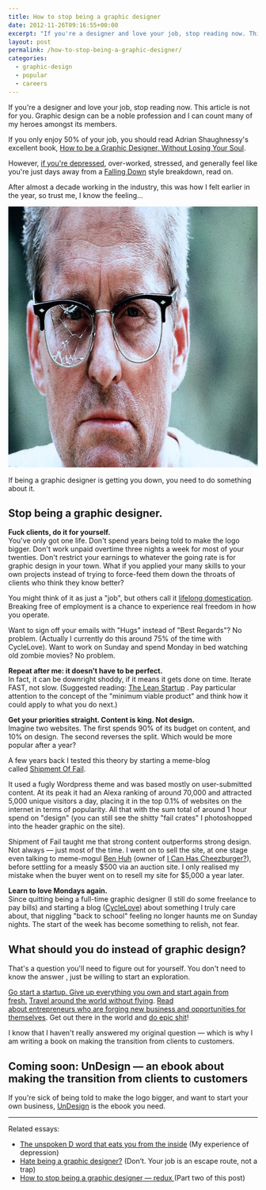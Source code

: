 ```yaml
---
title: How to stop being a graphic designer
date: 2012-11-26T09:16:55+00:00
excerpt: "If you're a designer and love your job, stop reading now. This article is not for you. But if being a graphic designer is getting you down, you need to do something about it."
layout: post
permalink: /how-to-stop-being-a-graphic-designer/
categories:
  - graphic-design
  - popular
  - careers
---
```

If you're a designer and love your job, stop reading now. This article is not for you. Graphic design can be a noble profession and I can count many of my heroes amongst its members.

If you only enjoy 50% of your job, you should read&nbsp;Adrian Shaughnessy's excellent book, <a href="http://www.amazon.co.uk/gp/product/1856697096/ref=as_li_ss_tl?ie=UTF8&amp;camp=1634&amp;creative=19450&amp;creativeASIN=1856697096&amp;linkCode=as2&amp;tag=sneageek-21">How to be a Graphic Designer, Without Losing Your Soul</a>.

However, <a href="http://greig.cc/journal/2014/10/the-unspoken-d-word-depression">if you're depressed</a>, over-worked, stressed, and generally feel like you're just days away from a <a href="http://www.youtube.com/watch?feature=player_embedded&amp;v=IcfFZpOMVwU">Falling Down</a> style breakdown, read on.

After almost a decade working in the industry, this was how I felt earlier in the year, so trust me, I know the feeling...

<img src="/media/fallingdown.jpeg" alt="How to stop being a graphic designer" width="800" height="527" class="alignnone size-full wp-image-1667" />

If being a graphic designer is getting you down, you need to do something about it.

<h2>Stop being a graphic designer.</h2>

<strong>Fuck clients, do it for yourself.&nbsp;</strong><br />You've only got one life. Don't spend&nbsp;years being told to make the logo bigger. Don't work unpaid overtime three nights a week for most of your twenties. Don't restrict your earnings to whatever the going rate is for graphic design in your town. What if you applied your many skills to your own projects instead of trying to force-feed them down the throats of clients who think they know better?

You might think of it as just a "job", but others call it <a href="http://www.stevepavlina.com/blog/2006/07/10-reasons-you-should-never-get-a-job/">lifelong domestication</a>. Breaking free of employment is a chance to experience real freedom in how you operate.

Want to sign off your emails with "Hugs" instead of "Best Regards"? No problem. (Actually I currently do this around 75% of the time with CycleLove). Want to work on Sunday and spend Monday in bed watching old zombie movies? No problem.

<strong>Repeat after me: it doesn't have to be perfect.&nbsp;</strong><br />In fact, it can be downright shoddy, if it means it gets done on time. Iterate FAST, not slow. (Suggested reading:&nbsp;<a href="http://www.amazon.co.uk/gp/product/0670921602/ref=as_li_ss_tl?ie=UTF8&amp;camp=1634&amp;creative=19450&amp;creativeASIN=0670921602&amp;linkCode=as2&amp;tag=sneageek-21">The Lean Startup</a>&nbsp;.&nbsp;Pay particular attention to the concept of the "minimum viable product" and think how it could apply to what you do next.)

<strong>Get your priorities straight. Content is king. Not design.</strong><br />Imagine two websites. The first spends 90% of its budget on content, and 10% on design. The second reverses the split.&nbsp;Which would be more popular after a year?

A few years back I tested this theory by starting a meme-blog called&nbsp;<a href="http://www.shipmentoffail.com/">Shipment Of Fail</a>.

It used a fugly Wordpress theme and was based mostly on user-submitted content. At its peak it had an Alexa ranking of around 70,000 and attracted 5,000 unique visitors a day, placing it in the top 0.1% of websites on the internet in terms of popularity. All that with the sum total of around 1 hour spend on "design" (you can still see the shitty "fail crates" I photoshopped into the header graphic on the site).

Shipment of Fail taught me that strong content outperforms strong design. Not always — just most of the time. I went on to sell the site, at one stage even talking to meme-mogul <a href="http://en.wikipedia.org/wiki/Ben_Huh">Ben Huh</a> (owner of&nbsp;<a href="http://icanhas.cheezburger.com/">I Can Has Cheezburger?</a>), before settling for a measly $500 via an auction site. I only realised my mistake when the buyer went on to resell my site for $5,000 a year later.

<strong>L</strong><strong>earn to love Mondays again.</strong><br />Since quitting being a full-time graphic designer (I still do some freelance to pay bills) and starting a blog (<a href="http://www.cyclelove.cc/">CycleLove</a>) about something I truly care about, that niggling "back to school" feeling no longer haunts me on Sunday nights. The start of the week has become something to relish, not fear.

<h2>What should you do instead of graphic design?</h2>

That's a question you'll need to figure out for yourself. You don't need to know the answer , just be willing to start an exploration.

<a href="http://designerfund.com/infographic">Go start a startup.&nbsp;</a><a href="http://zenhabits.net/start/">Give up everything you own and start again from fresh.</a>&nbsp;<a href="http://www.ndoherty.com/around-the-world-without-flying/">Travel around the world without flying</a>. <a href="https://kippt.com/j_greig/entrepreneurship">Read about&nbsp;entrepreneurs&nbsp;who are forging new business and&nbsp;opportunities for themselves</a>. Get out there in the world and <a href="http://www.productiveflourishing.com/do-epic-shit/">do epic shit</a>!

I know that I haven't really answered my original question — which is why I am writing a book on making the transition from clients to customers.

<h2>Coming soon: UnDesign — an ebook about making the transition from clients to customers</h2>

If you're sick of being told to make the logo bigger, and want to start your own business,&nbsp;<a href="http://greig.cc/undesign/">UnDesign</a> is the ebook you need.

<hr />

Related essays:

<ul dir="ltr"><li><a href="http://greig.cc/journal/2014/9/hate-being-a-graphic-designer">The unspoken D word that eats you from the inside</a>&nbsp;(My experience of depression)</li><li><a href="http://greig.cc/journal/2014/9/hate-being-a-graphic-designer">Hate being a graphic designer?</a> (Don’t. Your job is an escape route, not a trap)</li><li><a href="http://greig.cc/journal/2013/8/how-to-stop-being-a-graphic-designer-redux">How to stop being a graphic designer — redux&nbsp;</a><span>(Part two of&nbsp;this post)</span></li></ul>
